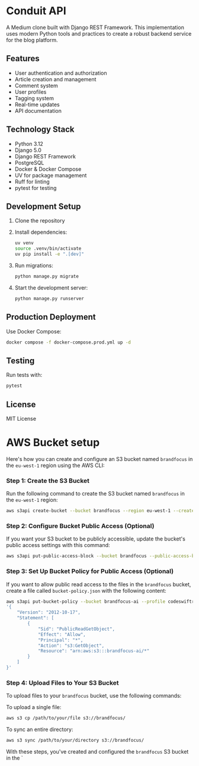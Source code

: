 # Conduit API

A Medium clone built with Django REST Framework. This implementation uses modern Python tools and practices to create a robust backend service for the blog platform.

## Features

- User authentication and authorization
- Article creation and management
- Comment system
- User profiles
- Tagging system
- Real-time updates
- API documentation

## Technology Stack

- Python 3.12
- Django 5.0
- Django REST Framework
- PostgreSQL
- Docker & Docker Compose
- UV for package management
- Ruff for linting
- pytest for testing

## Development Setup

1. Clone the repository
2. Install dependencies:
   ```bash
   uv venv
   source .venv/bin/activate
   uv pip install -e ".[dev]"
   ```

3. Run migrations:
   ```bash
   python manage.py migrate
   ```

4. Start the development server:
   ```bash
   python manage.py runserver
   ```

## Production Deployment

Use Docker Compose:

```bash
docker compose -f docker-compose.prod.yml up -d
```

## Testing

Run tests with:

```bash
pytest
```

## License

MIT License

# AWS Bucket setup

Here's how you can create and configure an S3 bucket named `brandfocus` in the `eu-west-1` region using the AWS CLI:

### Step 1: Create the S3 Bucket

Run the following command to create the S3 bucket named `brandfocus` in the `eu-west-1` region:

```bash
aws s3api create-bucket --bucket brandfocus --region eu-west-1 --create-bucket-configuration LocationConstraint=eu-west-1
```

### Step 2: Configure Bucket Public Access (Optional)

If you want your S3 bucket to be publicly accessible, update the bucket's public access settings with this command:

```bash
aws s3api put-public-access-block --bucket brandfocus --public-access-block-configuration BlockPublicAcls=false,IgnorePublicAcls=false,BlockPublicPolicy=false,RestrictPublicBuckets=false
```

### Step 3: Set Up Bucket Policy for Public Access (Optional)

If you want to allow public read access to the files in the `brandfocus` bucket, create a file called `bucket-policy.json` with the following content:

```bash
aws s3api put-bucket-policy --bucket brandfocus-ai --profile codeswiftr --policy \
'{
    "Version": "2012-10-17",
    "Statement": [
        {
            "Sid": "PublicReadGetObject",
            "Effect": "Allow",
            "Principal": "*",
            "Action": "s3:GetObject",
            "Resource": "arn:aws:s3:::brandfocus-ai/*"
        }
    ]
}'
```

### Step 4: Upload Files to Your S3 Bucket

To upload files to your `brandfocus` bucket, use the following commands:

To upload a single file:

```bash
aws s3 cp /path/to/your/file s3://brandfocus/
```

To sync an entire directory:

```bash
aws s3 sync /path/to/your/directory s3://brandfocus/
```

With these steps, you've created and configured the `brandfocus` S3 bucket in the `